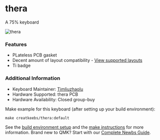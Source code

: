 # thera
A 75% keyboard

![thera](https://cdn.shopify.com/s/files/1/0481/5840/8853/products/20210806155751_590x.png?v=1628765539)

### Features
* PLateless PCB gasket
* Decent amount of layout compatibility - [View supported layouts](https://cdn.shopify.com/s/files/1/0481/5840/8853/products/8038a8b71a5149f5bad362b28368da3_590x.png?v=1628765539)
* Ti badge 

### Additional Information
* Keyboard Maintainer: [Timliuzhaolu](https://github.com/Timliuzhaolu)
* Hardware Supported: thera PCB
* Hardware Availability: Closed group-buy

Make example for this keyboard (after setting up your build environment):

    make creatkeebs/thera:default

See the [build environment setup](https://docs.qmk.fm/#/getting_started_build_tools) and the [make instructions](https://docs.qmk.fm/#/getting_started_make_guide) for more information. Brand new to QMK? Start with our [Complete Newbs Guide](https://docs.qmk.fm/#/newbs).
